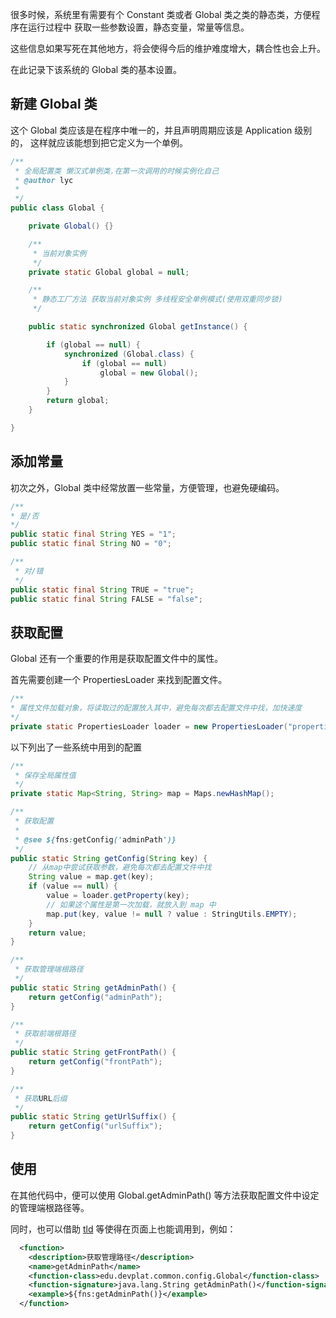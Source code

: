 很多时候，系统里有需要有个 Constant 类或者 Global 类之类的静态类，方便程序在运行过程中
获取一些参数设置，静态变量，常量等信息。

这些信息如果写死在其他地方，将会使得今后的维护难度增大，耦合性也会上升。

在此记录下该系统的 Global 类的基本设置。

## 新建 Global 类
这个 Global 类应该是在程序中唯一的，并且声明周期应该是 Application 级别的，
这样就应该能想到把它定义为一个单例。

```java
/**
 * 全局配置类 懒汉式单例类.在第一次调用的时候实例化自己
 * @author lyc
 *
 */
public class Global {

	private Global() {}

	/**
	 * 当前对象实例
	 */
	private static Global global = null;

	/**
	 * 静态工厂方法 获取当前对象实例 多线程安全单例模式(使用双重同步锁)
	 */

	public static synchronized Global getInstance() {

		if (global == null) {
			synchronized (Global.class) {
				if (global == null)
					global = new Global();
			}
		}
		return global;
	}

}
```
## 添加常量
初次之外，Global 类中经常放置一些常量，方便管理，也避免硬编码。
```java
/**
* 是/否
*/
public static final String YES = "1";
public static final String NO = "0";

/**
 * 对/错
 */
public static final String TRUE = "true";
public static final String FALSE = "false";
```

## 获取配置
Global 还有一个重要的作用是获取配置文件中的属性。

首先需要创建一个 PropertiesLoader 来找到配置文件。
```java
/**
* 属性文件加载对象，将读取过的配置放入其中，避免每次都去配置文件中找，加快速度
*/
private static PropertiesLoader loader = new PropertiesLoader("properties/dev_plat.properties");
```
以下列出了一些系统中用到的配置
```java
/**
 * 保存全局属性值
 */
private static Map<String, String> map = Maps.newHashMap();

/**
 * 获取配置
 * 
 * @see ${fns:getConfig('adminPath')}
 */
public static String getConfig(String key) {
    // 从map中尝试获取参数，避免每次都去配置文件中找
    String value = map.get(key);
    if (value == null) {
        value = loader.getProperty(key);
        // 如果这个属性是第一次加载，就放入到 map 中
        map.put(key, value != null ? value : StringUtils.EMPTY);
    }
    return value;
}

/**
 * 获取管理端根路径
 */
public static String getAdminPath() {
    return getConfig("adminPath");
}

/**
 * 获取前端根路径
 */
public static String getFrontPath() {
    return getConfig("frontPath");
}

/**
 * 获取URL后缀
 */
public static String getUrlSuffix() {
    return getConfig("urlSuffix");
}
```

## 使用
在其他代码中，便可以使用 Global.getAdminPath() 等方法获取配置文件中设定的管理端根路径等。

同时，也可以借助 [tld](./tlds.md) 等使得在页面上也能调用到，例如：
```xml
  <function>
    <description>获取管理路径</description>
    <name>getAdminPath</name>
    <function-class>edu.devplat.common.config.Global</function-class>
    <function-signature>java.lang.String getAdminPath()</function-signature>
    <example>${fns:getAdminPath()}</example>
  </function>
```
